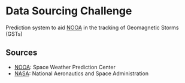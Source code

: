 # Data Sourcing Challenge

Prediction system to aid [NOOA](https://www.swpc.noaa.gov/about-space-weather) in the tracking of Geomagnetic Storms (GSTs)

## Sources

- [NOOA](https://www.swpc.noaa.gov/about-space-weather): Space Weather Prediction Center
- [NASA](https://api.nasa.gov/): National Aeronautics and Space Administration